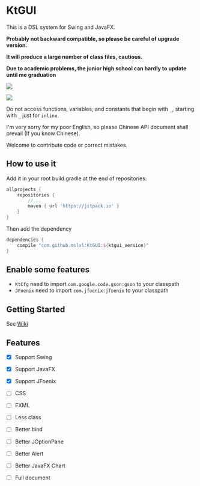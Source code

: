 # KtGUI

This is a DSL system for Swing and JavaFX.

**Probably not backward compatible, so please be careful of upgrade version.**

**It will produce a large number of class files, cautious.**

**Due to academic problems, the junior high school can hardly to update until me graduation**

[![](https://jitpack.io/v/mslxl/KtGUI.svg)](https://jitpack.io/#mslxl/KtGUI)

[![](https://travis-ci.org/mslxl/KtGUI.svg?branch=master)](https://travis-ci.org/mslxl/KtGUI/)

Do not access functions, variables, and constants that begin with `_`, starting with `_`  just for `inline`.

I'm very sorry for my poor English, so please Chinese API document shall prevail (If you know Chinese).

Welcome to contribute code or correct mistakes.

## How to use it

Add it in your root build.gradle at the end of repositories:

```groovy
allprojects {
    repositories {
        //...
        maven { url 'https://jitpack.io' }
    }
}
```

Then add the dependency

```groovy
dependencies {
    compile "com.github.mslxl:KtGUI:${ktgui_version}"
}
```

## Enable some features

* `KtCfg` need to import `com.google.code.gson:gson` to your classpath
* `JFoenix` need to import `com.jfoenix:jfoenix` to your classpath

## Getting Started

See [Wiki](https://github.com/mslxl/KtGUI/wiki)

## Features

- [x] Support Swing


- [x] Support JavaFX


- [x] Support JFoenix


- [ ] CSS


- [ ] FXML


- [ ] Less class


- [ ] Better bind


- [ ] Better JOptionPane


- [ ] Better Alert

- [ ] Better JavaFX Chart

- [ ] Full document

